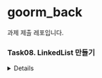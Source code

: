 # goorm_back
과제 제출 레포입니다.

### Task08. LinkedList 만들기
<details >
  
![image](https://github.com/khv9786/goorm_back/assets/96505736/9cb9a288-ad0b-4476-8b65-a604aab566c4)


</details>
